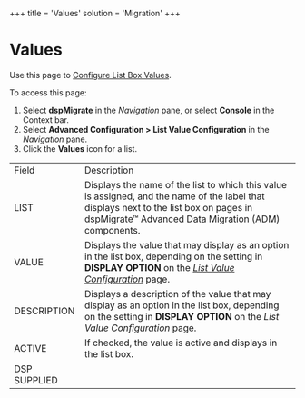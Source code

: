 +++
title = 'Values'
solution = 'Migration'
+++

# Values

<div class="use">

Use this page to [Configure List Box
Values](../Use_Cases/Configure_List_Box_Values).

</div>

To access this page:

1.  Select <span style="font-weight: bold;">dspMigrate</span> in the
    <span style="font-style: italic;">Navigation</span> pane, or select
    <span style="font-weight: bold;">Console</span> in the Context bar.
2.  Select <span style="font-weight: bold;">Advanced Configuration \>
    List Value Configuration</span> in the
    <span style="font-style: italic;">Navigation</span> pane.
3.  Click the <span style="font-weight: bold;">Values</span> icon for a
    list.

|              |                                                                                                                                                                                               |
| ------------ | --------------------------------------------------------------------------------------------------------------------------------------------------------------------------------------------- |
| Field        | Description                                                                                                                                                                                   |
| LIST         | Displays the name of the list to which this value is assigned, and the name of the label that displays next to the list box on pages in dspMigrate™ Advanced Data Migration (ADM) components. |
| VALUE        | Displays the value that may display as an option in the list box, depending on the setting in **DISPLAY OPTION** on the *[List Value Configuration](List_Value_Configuration)* page.      |
| DESCRIPTION  | Displays a description of the value that may display as an option in the list box, depending on the setting in **DISPLAY OPTION** on the *List Value Configuration* page.                     |
| ACTIVE       | If checked, the value is active and displays in the list box.                                                                                                                                 |
| DSP SUPPLIED |                                                                                                                                                                                               |
